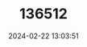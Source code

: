 ---
title: "136512"
category: "Niviventer cameroni"
draft: false
date: 2024-02-22 13:03:51
languages:
  English: ["Cameron Highlands Niviventer"]
---